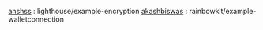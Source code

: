 [anshss](https://github.com/anshss) : lighthouse/example-encryption
[akashbiswas](https://github.com/akashbiswas0) : rainbowkit/example-walletconnection
